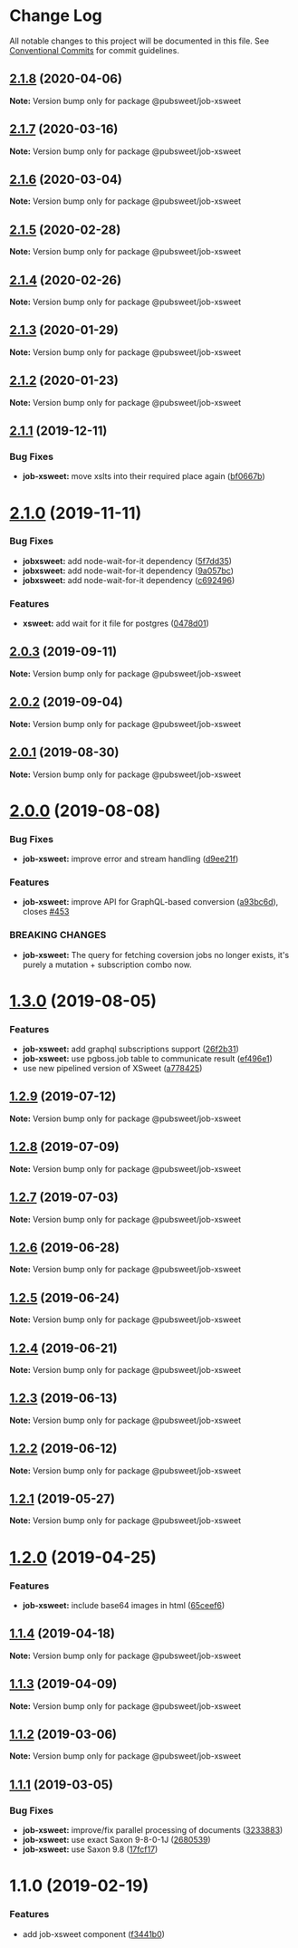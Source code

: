 # Change Log

All notable changes to this project will be documented in this file.
See [Conventional Commits](https://conventionalcommits.org) for commit guidelines.

## [2.1.8](https://gitlab.coko.foundation/pubsweet/pubsweet/compare/@pubsweet/job-xsweet@2.1.7...@pubsweet/job-xsweet@2.1.8) (2020-04-06)

**Note:** Version bump only for package @pubsweet/job-xsweet





## [2.1.7](https://gitlab.coko.foundation/pubsweet/pubsweet/compare/@pubsweet/job-xsweet@2.1.6...@pubsweet/job-xsweet@2.1.7) (2020-03-16)

**Note:** Version bump only for package @pubsweet/job-xsweet





## [2.1.6](https://gitlab.coko.foundation/pubsweet/pubsweet/compare/@pubsweet/job-xsweet@2.1.5...@pubsweet/job-xsweet@2.1.6) (2020-03-04)

**Note:** Version bump only for package @pubsweet/job-xsweet





## [2.1.5](https://gitlab.coko.foundation/pubsweet/pubsweet/compare/@pubsweet/job-xsweet@2.1.4...@pubsweet/job-xsweet@2.1.5) (2020-02-28)

**Note:** Version bump only for package @pubsweet/job-xsweet





## [2.1.4](https://gitlab.coko.foundation/pubsweet/pubsweet/compare/@pubsweet/job-xsweet@2.1.3...@pubsweet/job-xsweet@2.1.4) (2020-02-26)

**Note:** Version bump only for package @pubsweet/job-xsweet





## [2.1.3](https://gitlab.coko.foundation/pubsweet/pubsweet/compare/@pubsweet/job-xsweet@2.1.2...@pubsweet/job-xsweet@2.1.3) (2020-01-29)

**Note:** Version bump only for package @pubsweet/job-xsweet





## [2.1.2](https://gitlab.coko.foundation/pubsweet/pubsweet/compare/@pubsweet/job-xsweet@2.1.1...@pubsweet/job-xsweet@2.1.2) (2020-01-23)

**Note:** Version bump only for package @pubsweet/job-xsweet





## [2.1.1](https://gitlab.coko.foundation/pubsweet/pubsweet/compare/@pubsweet/job-xsweet@2.1.0...@pubsweet/job-xsweet@2.1.1) (2019-12-11)


### Bug Fixes

* **job-xsweet:** move xslts into their required place again ([bf0667b](https://gitlab.coko.foundation/pubsweet/pubsweet/commit/bf0667bd36f8d18284a9cc58c24798825f973995))





# [2.1.0](https://gitlab.coko.foundation/pubsweet/pubsweet/compare/@pubsweet/job-xsweet@2.0.3...@pubsweet/job-xsweet@2.1.0) (2019-11-11)


### Bug Fixes

* **jobxsweet:** add node-wait-for-it dependency ([5f7dd35](https://gitlab.coko.foundation/pubsweet/pubsweet/commit/5f7dd35f10ae860c69e5e75d9447850536cab77c))
* **jobxsweet:** add node-wait-for-it dependency ([9a057bc](https://gitlab.coko.foundation/pubsweet/pubsweet/commit/9a057bce022b2af6f3da7cb76d782849d266f13e))
* **jobxsweet:** add node-wait-for-it dependency ([c692496](https://gitlab.coko.foundation/pubsweet/pubsweet/commit/c692496bea979b0f5b6380bcf2d8d4617cee2ce6))


### Features

* **xsweet:** add wait for it file for postgres ([0478d01](https://gitlab.coko.foundation/pubsweet/pubsweet/commit/0478d01412b44d517fed5d72b5b0742703ad25ae))





## [2.0.3](https://gitlab.coko.foundation/pubsweet/pubsweet/compare/@pubsweet/job-xsweet@2.0.2...@pubsweet/job-xsweet@2.0.3) (2019-09-11)

**Note:** Version bump only for package @pubsweet/job-xsweet





## [2.0.2](https://gitlab.coko.foundation/pubsweet/pubsweet/compare/@pubsweet/job-xsweet@2.0.1...@pubsweet/job-xsweet@2.0.2) (2019-09-04)

**Note:** Version bump only for package @pubsweet/job-xsweet





## [2.0.1](https://gitlab.coko.foundation/pubsweet/pubsweet/compare/@pubsweet/job-xsweet@2.0.0...@pubsweet/job-xsweet@2.0.1) (2019-08-30)

**Note:** Version bump only for package @pubsweet/job-xsweet





# [2.0.0](https://gitlab.coko.foundation/pubsweet/pubsweet/compare/@pubsweet/job-xsweet@1.3.0...@pubsweet/job-xsweet@2.0.0) (2019-08-08)


### Bug Fixes

* **job-xsweet:** improve error and stream handling ([d9ee21f](https://gitlab.coko.foundation/pubsweet/pubsweet/commit/d9ee21f))


### Features

* **job-xsweet:** improve API for GraphQL-based conversion ([a93bc6d](https://gitlab.coko.foundation/pubsweet/pubsweet/commit/a93bc6d)), closes [#453](https://gitlab.coko.foundation/pubsweet/pubsweet/issues/453)


### BREAKING CHANGES

* **job-xsweet:** The query for fetching coversion jobs no longer exists, it's purely a mutation +
subscription combo now.





# [1.3.0](https://gitlab.coko.foundation/pubsweet/pubsweet/compare/@pubsweet/job-xsweet@1.2.9...@pubsweet/job-xsweet@1.3.0) (2019-08-05)


### Features

* **job-xsweet:** add graphql subscriptions support ([26f2b31](https://gitlab.coko.foundation/pubsweet/pubsweet/commit/26f2b31))
* **job-xsweet:** use pgboss.job table to communicate result ([ef496e1](https://gitlab.coko.foundation/pubsweet/pubsweet/commit/ef496e1))
* use new pipelined version of XSweet ([a778425](https://gitlab.coko.foundation/pubsweet/pubsweet/commit/a778425))





## [1.2.9](https://gitlab.coko.foundation/pubsweet/pubsweet/compare/@pubsweet/job-xsweet@1.2.8...@pubsweet/job-xsweet@1.2.9) (2019-07-12)

**Note:** Version bump only for package @pubsweet/job-xsweet





## [1.2.8](https://gitlab.coko.foundation/pubsweet/pubsweet/compare/@pubsweet/job-xsweet@1.2.7...@pubsweet/job-xsweet@1.2.8) (2019-07-09)

**Note:** Version bump only for package @pubsweet/job-xsweet





## [1.2.7](https://gitlab.coko.foundation/pubsweet/pubsweet/compare/@pubsweet/job-xsweet@1.2.6...@pubsweet/job-xsweet@1.2.7) (2019-07-03)

**Note:** Version bump only for package @pubsweet/job-xsweet





## [1.2.6](https://gitlab.coko.foundation/pubsweet/pubsweet/compare/@pubsweet/job-xsweet@1.2.5...@pubsweet/job-xsweet@1.2.6) (2019-06-28)

**Note:** Version bump only for package @pubsweet/job-xsweet





## [1.2.5](https://gitlab.coko.foundation/pubsweet/pubsweet/compare/@pubsweet/job-xsweet@1.2.4...@pubsweet/job-xsweet@1.2.5) (2019-06-24)

**Note:** Version bump only for package @pubsweet/job-xsweet





## [1.2.4](https://gitlab.coko.foundation/pubsweet/pubsweet/compare/@pubsweet/job-xsweet@1.2.3...@pubsweet/job-xsweet@1.2.4) (2019-06-21)

**Note:** Version bump only for package @pubsweet/job-xsweet





## [1.2.3](https://gitlab.coko.foundation/pubsweet/pubsweet/compare/@pubsweet/job-xsweet@1.2.2...@pubsweet/job-xsweet@1.2.3) (2019-06-13)

**Note:** Version bump only for package @pubsweet/job-xsweet





## [1.2.2](https://gitlab.coko.foundation/pubsweet/pubsweet/compare/@pubsweet/job-xsweet@1.2.1...@pubsweet/job-xsweet@1.2.2) (2019-06-12)

**Note:** Version bump only for package @pubsweet/job-xsweet





## [1.2.1](https://gitlab.coko.foundation/pubsweet/pubsweet/compare/@pubsweet/job-xsweet@1.2.0...@pubsweet/job-xsweet@1.2.1) (2019-05-27)

**Note:** Version bump only for package @pubsweet/job-xsweet





# [1.2.0](https://gitlab.coko.foundation/pubsweet/pubsweet/compare/@pubsweet/job-xsweet@1.1.4...@pubsweet/job-xsweet@1.2.0) (2019-04-25)


### Features

* **job-xsweet:** include base64 images in html ([65ceef6](https://gitlab.coko.foundation/pubsweet/pubsweet/commit/65ceef6))





## [1.1.4](https://gitlab.coko.foundation/pubsweet/pubsweet/compare/@pubsweet/job-xsweet@1.1.3...@pubsweet/job-xsweet@1.1.4) (2019-04-18)

**Note:** Version bump only for package @pubsweet/job-xsweet





## [1.1.3](https://gitlab.coko.foundation/pubsweet/pubsweet/compare/@pubsweet/job-xsweet@1.1.2...@pubsweet/job-xsweet@1.1.3) (2019-04-09)

**Note:** Version bump only for package @pubsweet/job-xsweet





## [1.1.2](https://gitlab.coko.foundation/pubsweet/pubsweet/compare/@pubsweet/job-xsweet@1.1.1...@pubsweet/job-xsweet@1.1.2) (2019-03-06)

**Note:** Version bump only for package @pubsweet/job-xsweet





## [1.1.1](https://gitlab.coko.foundation/pubsweet/pubsweet/compare/@pubsweet/job-xsweet@1.1.0...@pubsweet/job-xsweet@1.1.1) (2019-03-05)


### Bug Fixes

* **job-xsweet:** improve/fix parallel processing of documents ([3233883](https://gitlab.coko.foundation/pubsweet/pubsweet/commit/3233883))
* **job-xsweet:** use exact Saxon 9-8-0-1J ([2680539](https://gitlab.coko.foundation/pubsweet/pubsweet/commit/2680539))
* **job-xsweet:** use Saxon 9.8 ([17fcf17](https://gitlab.coko.foundation/pubsweet/pubsweet/commit/17fcf17))





# 1.1.0 (2019-02-19)


### Features

* add job-xsweet component ([f3441b0](https://gitlab.coko.foundation/pubsweet/pubsweet/commit/f3441b0))
